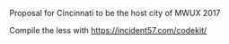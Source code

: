 Proposal for Cincinnati to be the host city of MWUX 2017

Compile the less with https://incident57.com/codekit/
